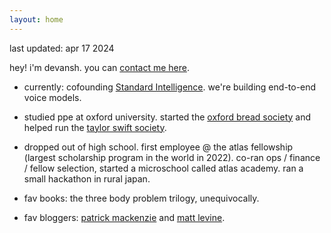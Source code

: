 ```yaml
---
layout: home
---
```

last updated: apr 17 2024

hey! i'm devansh. you can <a href="mailto:hello@devanshpanda.com">contact me here</a>.

- currently: cofounding <a href="https://stdint.com">Standard Intelligence</a>. we're building end-to-end voice models.
- studied ppe at oxford university. started the <a href="https://www.instagram.com/oxfordbreadsoc/">oxford bread society</a> and helped run the <a href="https://www.instagram.com/oxfordswiftsoc/">taylor swift society</a>.
- dropped out of high school. first employee @ the atlas fellowship  (largest scholarship program in the world in 2022). co-ran ops / finance / fellow selection, started a microschool called atlas academy. ran a small hackathon in rural japan.

- fav books: the three body problem trilogy, unequivocally.

- fav bloggers: [patrick mackenzie](https://www.bitsaboutmoney.com/) and [matt levine](https://www.bloomberg.com/opinion/authors/ARbTQlRLRjE/matthew-s-levine).
